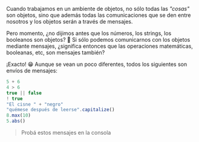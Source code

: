 Cuando trabajamos en un ambiente de objetos, no sólo todas las _"cosas"_ son objetos, sino que además todas las comunicaciones que se den entre nosotros y los objetos serán a través de mensajes.

Pero momento, ¿no dijimos antes que los números, los strings, los booleanos son objetos? :thought_balloon: Si sólo podemos comunicarnos con los objetos mediante mensajes, ¿significa entonces que las operaciones matemáticas, booleanas, etc, son mensajes también?

¡Exacto! :grin: Aunque se vean un poco diferentes, todos los siguientes son envíos de mensajes: 

```javascript
5 + 6
4 > 6
true || false
! true
"El cisne " + "negro"
"quémese después de leerse".capitalize()
8.max(10)
5.abs()
```

> Probá estos mensajes en la consola

